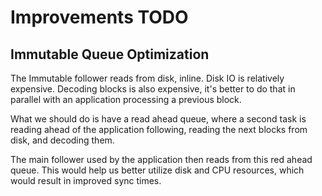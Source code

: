 # Improvements TODO

## Immutable Queue Optimization

The Immutable follower reads from disk, inline.
Disk IO is relatively expensive.
Decoding blocks is also expensive, it's better to do that in parallel with an application processing a previous block.

What we should do is have a read ahead queue, where a second task is reading ahead of the application following,
reading the next blocks from disk, and decoding them.

The main follower used by the application then reads from this red ahead queue.
This would help us better utilize disk and CPU resources, which would result in improved sync times.
